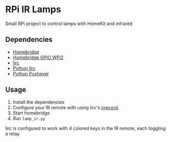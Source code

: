 # RPi IR Lamps

Small RPi project to control lamps with HomeKit and infrared

## Dependencies

- [Homebridge](https://github.com/nfarina/homebridge)
- [Homebridge GPIO WPi2](https://github.com/rsg98/homebridge-gpio-wpi2)
- [lirc](http://www.lirc.org/)
- [Python lirc](https://github.com/tompreston/python-lirc)
- [Python Pushover](https://github.com/Thibauth/python-pushover)

## Usage

1. Install the dependencies
2. Configure your IR remote with using lirc's [irrecord](http://www.lirc.org/html/irrecord.html).
3. Start homebridge
4. Run `lamp_ir.py`

lirc is configured to work with 4 colored keys in the IR remote, each toggling
a relay.
